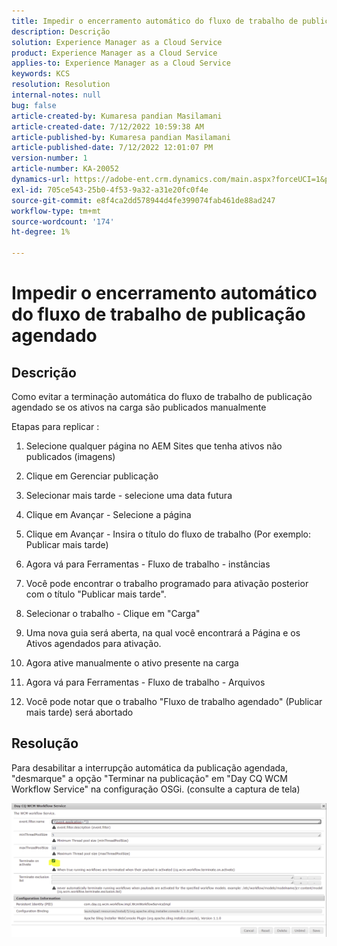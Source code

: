 ```yaml
---
title: Impedir o encerramento automático do fluxo de trabalho de publicação agendado
description: Descrição
solution: Experience Manager as a Cloud Service
product: Experience Manager as a Cloud Service
applies-to: Experience Manager as a Cloud Service
keywords: KCS
resolution: Resolution
internal-notes: null
bug: false
article-created-by: Kumaresa pandian Masilamani
article-created-date: 7/12/2022 10:59:38 AM
article-published-by: Kumaresa pandian Masilamani
article-published-date: 7/12/2022 12:01:07 PM
version-number: 1
article-number: KA-20052
dynamics-url: https://adobe-ent.crm.dynamics.com/main.aspx?forceUCI=1&pagetype=entityrecord&etn=knowledgearticle&id=8202b9b5-d101-ed11-82e4-00224809fe22
exl-id: 705ce543-25b0-4f53-9a32-a31e20fc0f4e
source-git-commit: e8f4ca2dd578944d4fe399074fab461de88ad247
workflow-type: tm+mt
source-wordcount: '174'
ht-degree: 1%

---
```


# Impedir o encerramento automático do fluxo de trabalho de publicação agendado

## Descrição


Como evitar a terminação automática do fluxo de trabalho de publicação agendado se os ativos na carga são publicados manualmente

Etapas para replicar :

1. Selecione qualquer página no AEM Sites que tenha ativos não publicados (imagens)

2. Clique em Gerenciar publicação

3. Selecionar mais tarde - selecione uma data futura

4. Clique em Avançar - Selecione a página

5. Clique em Avançar - Insira o título do fluxo de trabalho (Por exemplo: Publicar mais tarde)

6. Agora vá para Ferramentas - Fluxo de trabalho - instâncias

7. Você pode encontrar o trabalho programado para ativação posterior com o título &quot;Publicar mais tarde&quot;.

8. Selecionar o trabalho - Clique em &quot;Carga&quot;

9. Uma nova guia será aberta, na qual você encontrará a Página e os Ativos agendados para ativação.

10. Agora ative manualmente o ativo presente na carga

11. Agora vá para Ferramentas - Fluxo de trabalho - Arquivos

12. Você pode notar que o trabalho &quot;Fluxo de trabalho agendado&quot; (Publicar mais tarde) será abortado




## Resolução


Para desabilitar a interrupção automática da publicação agendada, &quot;desmarque&quot; a opção &quot;Terminar na publicação&quot; em &quot;Day CQ WCM Workflow Service&quot; na configuração OSGi. (consulte a captura de tela)



![](assets/d1e5b094-d901-ed11-82e4-00224809fe22.png)
